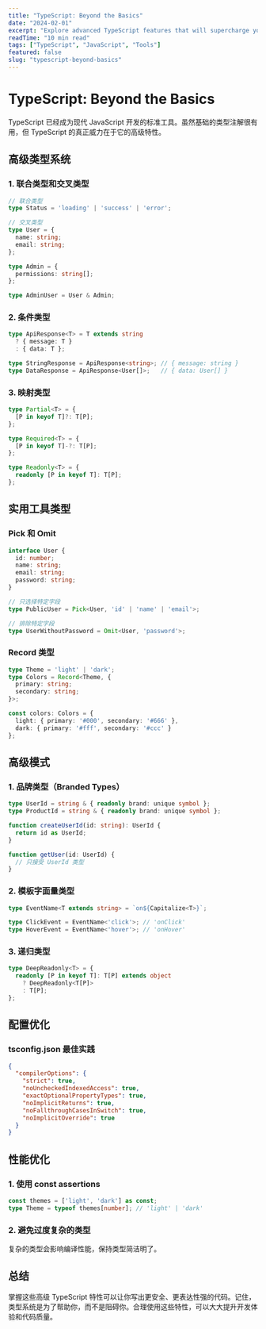 ```yaml
---
title: "TypeScript: Beyond the Basics"
date: "2024-02-01"
excerpt: "Explore advanced TypeScript features that will supercharge your development workflow and catch bugs before they happen."
readTime: "10 min read"
tags: ["TypeScript", "JavaScript", "Tools"]
featured: false
slug: "typescript-beyond-basics"
---
```


# TypeScript: Beyond the Basics

TypeScript 已经成为现代 JavaScript 开发的标准工具。虽然基础的类型注解很有用，但 TypeScript 的真正威力在于它的高级特性。

## 高级类型系统

### 1. 联合类型和交叉类型

```typescript
// 联合类型
type Status = 'loading' | 'success' | 'error';

// 交叉类型
type User = {
  name: string;
  email: string;
};

type Admin = {
  permissions: string[];
};

type AdminUser = User & Admin;
```

### 2. 条件类型

```typescript
type ApiResponse<T> = T extends string 
  ? { message: T } 
  : { data: T };

type StringResponse = ApiResponse<string>; // { message: string }
type DataResponse = ApiResponse<User[]>;   // { data: User[] }
```

### 3. 映射类型

```typescript
type Partial<T> = {
  [P in keyof T]?: T[P];
};

type Required<T> = {
  [P in keyof T]-?: T[P];
};

type Readonly<T> = {
  readonly [P in keyof T]: T[P];
};
```

## 实用工具类型

### Pick 和 Omit

```typescript
interface User {
  id: number;
  name: string;
  email: string;
  password: string;
}

// 只选择特定字段
type PublicUser = Pick<User, 'id' | 'name' | 'email'>;

// 排除特定字段
type UserWithoutPassword = Omit<User, 'password'>;
```

### Record 类型

```typescript
type Theme = 'light' | 'dark';
type Colors = Record<Theme, {
  primary: string;
  secondary: string;
}>;

const colors: Colors = {
  light: { primary: '#000', secondary: '#666' },
  dark: { primary: '#fff', secondary: '#ccc' }
};
```

## 高级模式

### 1. 品牌类型（Branded Types）

```typescript
type UserId = string & { readonly brand: unique symbol };
type ProductId = string & { readonly brand: unique symbol };

function createUserId(id: string): UserId {
  return id as UserId;
}

function getUser(id: UserId) {
  // 只接受 UserId 类型
}
```

### 2. 模板字面量类型

```typescript
type EventName<T extends string> = `on${Capitalize<T>}`;

type ClickEvent = EventName<'click'>; // 'onClick'
type HoverEvent = EventName<'hover'>; // 'onHover'
```

### 3. 递归类型

```typescript
type DeepReadonly<T> = {
  readonly [P in keyof T]: T[P] extends object 
    ? DeepReadonly<T[P]> 
    : T[P];
};
```

## 配置优化

### tsconfig.json 最佳实践

```json
{
  "compilerOptions": {
    "strict": true,
    "noUncheckedIndexedAccess": true,
    "exactOptionalPropertyTypes": true,
    "noImplicitReturns": true,
    "noFallthroughCasesInSwitch": true,
    "noImplicitOverride": true
  }
}
```

## 性能优化

### 1. 使用 const assertions

```typescript
const themes = ['light', 'dark'] as const;
type Theme = typeof themes[number]; // 'light' | 'dark'
```

### 2. 避免过度复杂的类型

复杂的类型会影响编译性能，保持类型简洁明了。

## 总结

掌握这些高级 TypeScript 特性可以让你写出更安全、更表达性强的代码。记住，类型系统是为了帮助你，而不是阻碍你。合理使用这些特性，可以大大提升开发体验和代码质量。